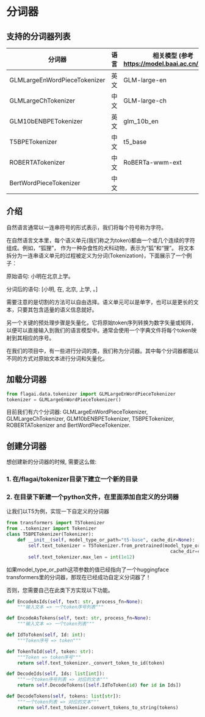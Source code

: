 # 分词器

## 支持的分词器列表
| 分词器                         | 语言  | 相关模型 (参考 https://model.baai.ac.cn/models) |
|-----------------------------|-----|-------------------------------------------|
| GLMLargeEnWordPieceTokenizer | 英文  | GLM-large-en                              |
| GLMLargeChTokenizer         | 中文  | GLM-large-ch                              |
| GLM10bENBPETokenizer        | 英文  | glm_10b_en                                |
| T5BPETokenizer              | 中文  | t5_base                                   |
| ROBERTATokenizer            | 中文  | RoBERTa-wwm-ext                           |
| BertWordPieceTokenizer      | 中文  |                                           |

## 介绍

自然语言通常以一连串符号的形式表示，我们将每个符号称为字符。

在自然语言文本里，每个语义单元(我们称之为token)都由一个或几个连续的字符组成。例如，“狐狸”，
作为一种杂食性的犬科动物，表示为“狐”和“狸”。
将文本拆分为一连串语义单元的过程被定义为分词(Tokenization)，下面展示了一个例子：


原始语句:                   小明在北京上学。

分词后的语句:      [小明,   在,   北京,   上学,   。]

需要注意的是切割的方法可以自由选择。语义单元可以是单字，也可以是更长的文本，只要其包含适量的语义信息就好。

另一个关键的预处理步骤是矢量化，它将原始token序列转换为数字矢量或矩阵，以便可以直接输入到我们的语言模型中。通常会使用一个字典文件将每个token映射到其相应的序号。

在我们的项目中，有一些进行分词的类，我们称为分词器。其中每个分词器都能以不同的方式对原始文本进行分词和矢量化。

## 加载分词器
```python
from flagai.data.tokenizer import GLMLargeEnWordPieceTokenizer
tokenizer = GLMLargeEnWordPieceTokenizer()
```
目前我们有六个分词器: GLMLargeEnWordPieceTokenizer, GLMLargeChTokenizer, GLM10bENBPETokenizer, T5BPETokenizer, ROBERTATokenizer and BertWordPieceTokenizer.

## 创建分词器
想创建新的分词器的时候, 需要这么做:
### 1. 在/flagai/tokenizer目录下建立一个新的目录

### 2. 在目录下新建一个python文件，在里面添加自定义的分词器

让我们以T5为例，实现一下自定义的分词器

```python
from transformers import T5Tokenizer
from ..tokenizer import Tokenizer
class T5BPETokenizer(Tokenizer):
    def __init__(self, model_type_or_path="t5-base", cache_dir=None):
        self.text_tokenizer = T5Tokenizer.from_pretrained(model_type_or_path,
                                                            cache_dir=cache_dir)
        self.text_tokenizer.max_len = int(1e12)
```
如果model_type_or_path这项参数的值已经指向了一个huggingface transformers里的分词器，那现在已经成功自定义分词器了！

否则，您需要自己在此类下方实现以下功能。


```python
def EncodeAsIds(self, text: str, process_fn=None):
    """输入文本 => 一个token序号列表"""

def EncodeAsTokens(self, text: str, process_fn=None):
    """输入文本 => 一个token列表"""

def IdToToken(self, Id: int):
    """Token序号 => token"""

def TokenToId(self, token: str):
    """Token => token序号"""
    return self.text_tokenizer._convert_token_to_id(token)

def DecodeIds(self, Ids: list[int]):
    """一个token序号列表 => 对应的文本"""
    return self.DecodeTokens([self.IdToToken(id) for id in Ids])

def DecodeTokens(self, tokens: list[str]):
    """一个token列表 => 对应的文本"""
    return self.text_tokenizer.convert_tokens_to_string(tokens)
```